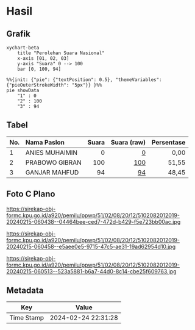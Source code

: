 # Hasil

## Grafik

```mermaid
xychart-beta
    title "Perolehan Suara Nasional"
    x-axis [01, 02, 03]
    y-axis "Suara" 0 --> 100
    bar [0, 100, 94]
```

```mermaid
%%{init: {"pie": {"textPosition": 0.5}, "themeVariables": {"pieOuterStrokeWidth": "5px"}} }%%
pie showData
    "1" : 0
    "2" : 100
    "3" : 94
```

## Tabel

| No. | Nama Paslon    | Suara | Suara (raw) | Persentase |
|:--- |:-------------- | -----:| -----------:| ----------:|
| 1   | ANIES MUHAIMIN | 0     | [0][p-1]    | 0,00       |
| 2   | PRABOWO GIBRAN | 100   | [100][p-2]  | 51,55      |
| 3   | GANJAR MAHFUD  | 94    | [94][p-3]   | 48,45      |


[p-1]: https://github.com/gigit-pemilu/pemilu-2024/blob/main/pilpres/hitung-suara/sub/51-bali/sub/02-tabanan/sub/08-penebel/sub/2012-senganan/sub/019-tps/sub/paslon-1.txt
[p-2]: https://github.com/gigit-pemilu/pemilu-2024/blob/main/pilpres/hitung-suara/sub/51-bali/sub/02-tabanan/sub/08-penebel/sub/2012-senganan/sub/019-tps/sub/paslon-2.txt
[p-3]: https://github.com/gigit-pemilu/pemilu-2024/blob/main/pilpres/hitung-suara/sub/51-bali/sub/02-tabanan/sub/08-penebel/sub/2012-senganan/sub/019-tps/sub/paslon-3.txt

## Foto C Plano

https://sirekap-obj-formc.kpu.go.id/a920/pemilu/ppwp/51/02/08/20/12/5102082012019-20240215-060438--04464bee-ced7-472d-b429-f5e723bb00ac.jpg

https://sirekap-obj-formc.kpu.go.id/a920/pemilu/ppwp/51/02/08/20/12/5102082012019-20240215-060458--e5aee0e5-9715-47c5-ae31-19ad62954d10.jpg

https://sirekap-obj-formc.kpu.go.id/a920/pemilu/ppwp/51/02/08/20/12/5102082012019-20240215-060513--523a5881-b6a7-44d0-8c14-cbe25f609763.jpg


## Metadata

| Key        | Value               |
| ---------- | ------------------- |
| Time Stamp | 2024-02-24 22:31:28 |



